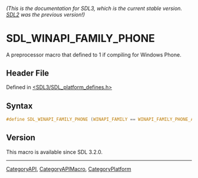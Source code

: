 ###### (This is the documentation for SDL3, which is the current stable version. [SDL2](https://wiki.libsdl.org/SDL2/) was the previous version!)
# SDL_WINAPI_FAMILY_PHONE

A preprocessor macro that defined to 1 if compiling for Windows Phone.

## Header File

Defined in [<SDL3/SDL_platform_defines.h>](https://github.com/libsdl-org/SDL/blob/main/include/SDL3/SDL_platform_defines.h)

## Syntax

```c
#define SDL_WINAPI_FAMILY_PHONE (WINAPI_FAMILY == WINAPI_FAMILY_PHONE_APP)
```

## Version

This macro is available since SDL 3.2.0.

----
[CategoryAPI](CategoryAPI), [CategoryAPIMacro](CategoryAPIMacro), [CategoryPlatform](CategoryPlatform)

